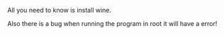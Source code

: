 All you need to know is install wine.

Also there is a bug when running the program in root it will have a error!
